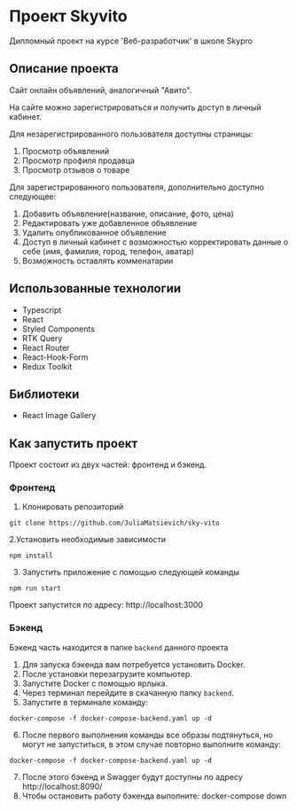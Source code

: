 # Проект Skyvito

Дипломный проект на курсе 'Веб-разработчик' в школе Skypro

## Описание проекта

Сайт онлайн объявлений, аналогичный "Авито".

На сайте можно зарегистрироваться и получить доступ в личный кабинет.

Для незарегистрированного пользователя доступны страницы:

1. Просмотр объявлений
2. Просмотр профиля продавца
3. Просмотр отзывов о товаре

Для зарегистрированного пользователя, дополнительно доступно следующее:

1. Добавить объявление(название, описание, фото, цена)
2. Редактировать уже добавленное объявление
3. Удалить опубликованное объявление
4. Доступ в личный кабинет с возможностью корректировать данные о себе (имя, фамилия, город, телефон, аватар)
5. Возможность оставлять комменатарии

## Использованные технологии

- Typescript
- React
- Styled Components
- RTK Query
- React Router
- React-Hook-Form
- Redux Toolkit

## Библиотеки

- React Image Gallery

## Как запустить проект

Проект состоит из двух частей: фронтенд и бэкенд.

### Фронтенд

1. Клонировать репозиторий

```
git clone https://github.com/JuliaMatsievich/sky-vito
```

2.Установить необходимые зависимости

```
npm install
```

3. Запустить приложение с помощью следующей команды

```
npm run start
```

Проект запустится по адресу: http://localhost:3000

### Бэкенд

Бэкенд часть находится в папке `backend` данного проекта

1. Для запуска бэкенда вам потребуется установить Docker.
2. После установки перезагрузите компьютер.
3. Запустите Docker с помощью ярлыка.
4. Через терминал перейдите в скачанную папку `backend`.
5. Запустите в терминале команду:

```
docker-compose -f docker-compose-backend.yaml up -d
```

6. После первого выполнения команды все образы подтянуться, но могут не запуститься, в этом случае повторно выполните команду:

```
docker-compose -f docker-compose-backend.yaml up -d
```

7. После этого бэкенд и Swagger будут доступны по адресу http://localhost:8090/
8. Чтобы остановить работу бэкенда выполните: docker-compose down
